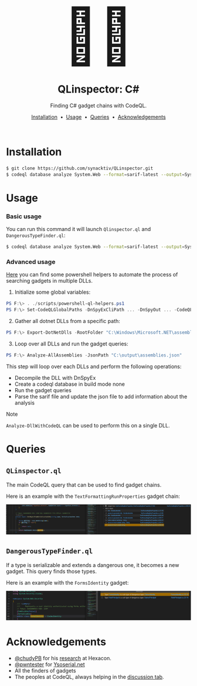 <div align="center" style="font-size: 148px;">
  🧙‍♂️
</div>

<h1 align="center">
  QLinspector: C#
</h1>

<p align="center">
   Finding C# gadget chains with CodeQL.
</p>

<p align="center">
<a href="#installation">Installation</a> &nbsp;&bull;&nbsp;
<a href="#usage">Usage</a> &nbsp;&bull;&nbsp;
<a href="#queries">Queries</a> &nbsp;&bull;&nbsp;
<a href="#acknowledgements">Acknowledgements</a>
</p>

<br />

# Installation

```sh
$ git clone https://github.com/synacktiv/QLinspector.git
$ codeql database analyze System.Web --format=sarif-latest --output=System.Web.sarif --search-path=./QLinspector/ synacktiv/qlinspector-csharp
```

# Usage

### Basic usage

You can run this command it will launch `Qlinspector.ql` and `DangerousTypeFinder.ql`:
```sh
$ codeql database analyze System.Web --format=sarif-latest --output=System.Web.sarif --search-path=./QLinspector/ synacktiv/qlinspector-csharp
```

### Advanced usage

[Here](../../scripts/powershell-ql-helpers.ps1) you can find some powershell helpers to automate the process of searching gadgets in multiple DLLs.

1) Initialize some global variables:
```powershell
PS F:\> . ./scripts/powershell-ql-helpers.ps1
PS F:\> Set-CodeQLGlobalPaths -DnSpyExCliPath ... -DnSpyOut ... -CodeQLPath ... -CodeQLDbOut ... -QueryPath ./ql/csharp/queries/ -SarifOut ...
```

2) Gather all dotnet DLLs from a specific path:
```powershell
PS F:\> Export-DotNetDlls -RootFolder "C:\Windows\Microsoft.NET\assembly\GAC_MSIL\" -DestinationFile "C:\output\assemblies.json"
```

3) Loop over all DLLs and run the gadget queries:
```powershell
PS F:\> Analyze-AllAssemblies -JsonPath "C:\output\assemblies.json"
```

This step will loop over each DLLs and perform the following operations:
- Decompile the DLL with DnSpyEx
- Create a codeql database in build mode none
- Run the gadget queries
- Parse the sarif file and update the json file to add information about the analysis

> [!NOTE]
> `Analyze-DllWithCodeQL` can be used to perform this on a single DLL.

# Queries

## `QLinspector.ql`

The main CodeQL query that can be used to find gadget chains.

Here is an example with the `TextFormattingRunProperties` gadget chain:

![TextFormattingRunProperties](../../img/TextFormattingRunProperties.png)

## `DangerousTypeFinder.ql`

If a type is serializable and extends a dangerous one, it becomes a new gadget. This query finds those types.

Here is an example with the `FormsIdentity` gadget:

![FormsIdentity](../../img/FormsIdentity.png)


# Acknowledgements

- [@chudyPB](https://x.com/chudypb) for his [research](https://github.com/thezdi/presentations/blob/main/2023_Hexacon/whitepaper-net-deser.pdf) at Hexacon.
- [@pwntester](https://x.com/pwntester) for [Ysoserial.net](https://github.com/pwntester/ysoserial.net/)
- All the finders of gadgets
- The peoples at CodeQL, always helping in the [discussion tab](https://github.com/github/codeql/discussions).